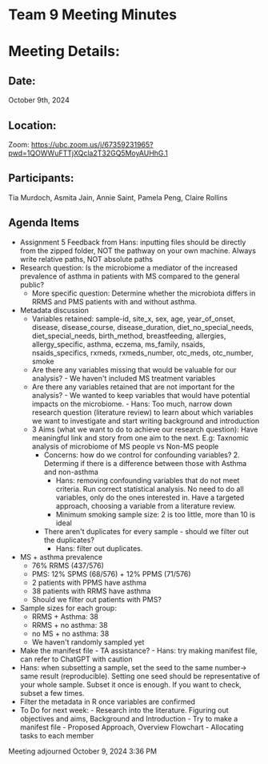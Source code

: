 # Team 9 Meeting Minutes 
# Meeting Details:
## Date: 
October 9th, 2024

## Location:
Zoom: https://ubc.zoom.us/j/67359231965?pwd=1QOWWuFTTjXQcla2T32GQ5MoyAUHhG.1

## Participants:
Tia Murdoch, Asmita Jain, Annie Saint, Pamela Peng, Claire Rollins

## Agenda Items
- Assignment 5 Feedback from Hans: inputting files should be directly from the zipped folder, NOT the pathway on your own machine. Always write relative paths, NOT absolute paths
- Research question: Is the microbiome a mediator of the increased prevalence of asthma in patients with MS compared to the general public?
    - More specific question: Determine whether the microbiota differs in RRMS and PMS patients with and without asthma.
- Metadata discussion
    - Variables retained: sample-id, site_x, sex, age, year_of_onset, disease, disease_course, disease_duration, diet_no_special_needs,         diet_special_needs, birth_method, breastfeeding, allergies, allergy_specific, asthma, eczema, ms_family, nsaids, nsaids_specifics,        rxmeds, rxmeds_number, otc_meds, otc_number, smoke
    - Are there any variables missing that would be valuable for our analysis?
          - We haven't included MS treatment variables
    - Are there any variables retained that are not important for the analysis?
          - We wanted to keep variables that would have potential impacts on the microbiome.
          - Hans: Too much, narrow down research question (literature review) to learn about which variables we want to investigate and start writing background and introduction
  - 3 Aims (what we want to do to achieve our research question): Have meaningful link and story from one aim to the next. E.g: Taxnomic analysis of microbiome of MS people vs Non-MS people 
    - Concerns: how do we control for confounding variables?
      2. Determing if there is a difference between those with Asthma and non-asthma
        - Hans: removing confounding variables that do not meet criteria. Run correct statistical analysis. No need to do all variables, only do the ones interested in. Have a targeted approach, choosing a variable from a literature review.
        - Minimum smoking sample size: 2 is too little, more than 10 is ideal
    - There aren't duplicates for every sample - should we filter out the duplicates?
        - Hans: filter out duplicates. 
 - MS + asthma prevalence
    - 76% RRMS (437/576)
    - PMS: 12% SPMS (68/576) + 12% PPMS (71/576)
    - 2 patients with PPMS have asthma
    - 38 patients with RRMS have asthma
    - Should we filter out patients with PMS?
- Sample sizes for each group:
    - RRMS + Asthma: 38
    - RRMS + no asthma: 38
    - no MS + no asthma: 38
    - We haven't randomly sampled yet
- Make the manifest file - TA assistance?
      - Hans: try making manifest file, can refer to ChatGPT with caution
- Hans: when subsetting a sample, set the seed to the same number-> same result (reproducible). Setting one seed should be representative of your whole sample. Subset it once is enough. If you want to check, subset a few times.
- Filter the metadata in R once variables are confirmed
- To Do for next week:
      - Research into the literature. Figuring out objectives and aims, Background and     Introduction
      - Try to make a manifest file
      - Proposed Approach, Overview Flowchart
      - Allocating tasks to each member

Meeting adjourned October 9, 2024 3:36 PM


